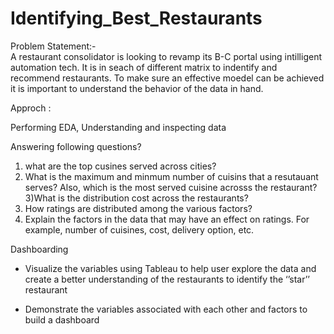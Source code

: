 # Identifying_Best_Restaurants
Problem Statement:-  
A restaurant consolidator is looking to revamp its B-C portal using intilligent automation tech. It is in seach of different 
matrix to indentify and recommend restaurants. To make sure an effective moedel can be achieved it is important to understand the behavior 
of the data in hand. 


Approch : 

Performing EDA, Understanding and inspecting data 

Answering following questions? 
1) what are the top cusines served across cities? 
2) What is the maximum and minmum number of cuisins that a resutauant serves? Also, which is the most served cuisine acrosss the restaurant? 
3)What is the distribution cost across the restaurants? 
4) How ratings are distributed among the various factors?
5) Explain the factors in the data that may have an effect on ratings. For example, number of cuisines, cost, delivery option, etc.

Dashboarding

- Visualize the variables using Tableau to help user explore the data and create a better understanding of the restaurants to identify
 the ‘’star’’ restaurant

- Demonstrate  the variables associated with each other and factors to build a dashboard
